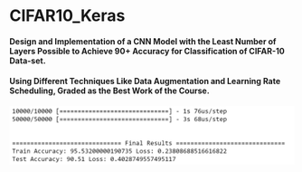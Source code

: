 # CIFAR10_Keras
#### Design and Implementation of a CNN Model with the Least Number of Layers Possible to Achieve 90+ Accuracy for Classification of CIFAR-10 Data-set.
#### Using Different Techniques Like Data Augmentation and Learning Rate Scheduling, Graded as the Best Work of the Course.
![alt text](https://github.com/arshafiee/CIFAR10_Keras/blob/master/result.png)
